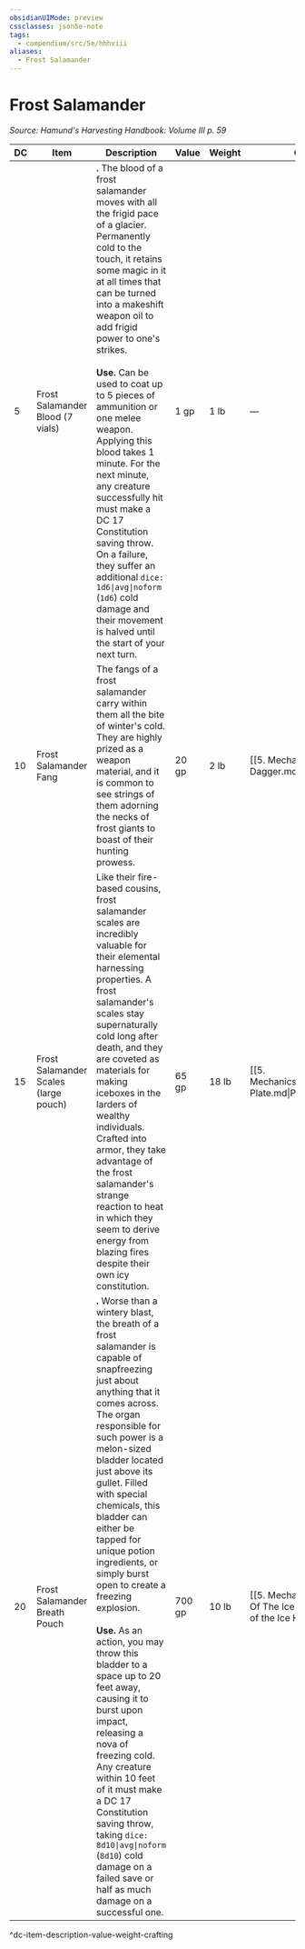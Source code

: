 ```yaml
---
obsidianUIMode: preview
cssclasses: json5e-note
tags:
  - compendium/src/5e/hhhviii
aliases:
  - Frost Salamander
---
```

# Frost Salamander
*Source: Hamund's Harvesting Handbook: Volume III p. 59* 

| DC | Item | Description | Value | Weight | Crafting |
|----|------|-------------|-------|--------|----------|
| 5 | Frost Salamander Blood (7 vials) | **.** The blood of a frost salamander moves with all the frigid pace of a glacier. Permanently cold to the touch, it retains some magic in it at all times that can be turned into a makeshift weapon oil to add frigid power to one's strikes.<br /><br />**Use.** Can be used to coat up to 5 pieces of ammunition or one melee weapon. Applying this blood takes 1 minute. For the next minute, any creature successfully hit must make a DC 17 Constitution saving throw. On a failure, they suffer an additional `dice: 1d6\|avg\|noform` (`1d6`) cold damage and their movement is halved until the start of your next turn. | 1 gp | 1 lb | — |
| 10 | Frost Salamander Fang | The fangs of a frost salamander carry within them all the bite of winter's cold. They are highly prized as a weapon material, and it is common to see strings of them adorning the necks of frost giants to boast of their hunting prowess. | 20 gp | 2 lb | [[5. Mechanics/Items/Frost Dagger.md\|Frost Dagger]] |
| 15 | Frost Salamander Scales (large pouch) | Like their fire-based cousins, frost salamander scales are incredibly valuable for their elemental harnessing properties. A frost salamander's scales stay supernaturally cold long after death, and they are coveted as materials for making iceboxes in the larders of wealthy individuals. Crafted into armor, they take advantage of the frost salamander's strange reaction to heat in which they seem to derive energy from blazing fires despite their own icy constitution. | 65 gp | 18 lb | [[5. Mechanics/Items/Permafrost Plate.md\|Permafrost Plate]] |
| 20 | Frost Salamander Breath Pouch | **.** Worse than a wintery blast, the breath of a frost salamander is capable of snapfreezing just about anything that it comes across. The organ responsible for such power is a melon-sized bladder located just above its gullet. Filled with special chemicals, this bladder can either be tapped for unique potion ingredients, or simply burst open to create a freezing explosion.<br /><br />**Use.** As an action, you may throw this bladder to a space up to 20 feet away, causing it to burst upon impact, releasing a nova of freezing cold. Any creature within 10 feet of it must make a DC 17 Constitution saving throw, taking `dice: 8d10\|avg\|noform` (`8d10`) cold damage on a failed save or half as much damage on a successful one. | 700 gp | 10 lb | [[5. Mechanics/Items/Potion Of The Ice Hunter.md\|Potion of the Ice Hunter]] |
^dc-item-description-value-weight-crafting
